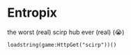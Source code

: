 # Entropix
the worst (real) scirp hub ever (real) (:sob:)

```
loadstring(game:HttpGet("scirp"))()
```

